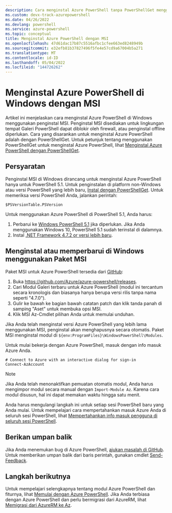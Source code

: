 ```yaml
---
description: Cara menginstal Azure PowerShell tanpa PowerShellGet menggunakan MSI
ms.custom: devx-track-azurepowershell
ms.date: 04/26/2022
ms.devlang: powershell
ms.service: azure-powershell
ms.topic: conceptual
title: Menginstal Azure PowerShell dengan MSI
ms.openlocfilehash: 47d61dac17b87c5516afbc1cfee663ed8248949b
ms.sourcegitcommit: e32efb81b37827496f5fe4e57cd9a67004b5a271
ms.translationtype: MT
ms.contentlocale: id-ID
ms.lasthandoff: 05/04/2022
ms.locfileid: "144726262"
---
```

# <a name="install-azure-powershell-on-windows-with-msi"></a>Menginstal Azure PowerShell di Windows dengan MSI

Artikel ini menjelaskan cara menginstal Azure PowerShell di Windows menggunakan penginstal MSI. Penginstal MSI disediakan untuk lingkungan tempat Galeri PowerShell dapat diblokir oleh firewall, atau penginstal offline diperlukan. Cara yang disarankan untuk menginstal Azure PowerShell adalah dengan PowerShellGet. Untuk petunjuk tentang menggunakan PowerShellGet untuk menginstal Azure PowerShell, lihat [Menginstal Azure PowerShell dengan PowerShellGet](install-az-ps.md).

## <a name="requirements"></a>Persyaratan

Penginstal MSI di Windows dirancang untuk menginstal Azure PowerShell hanya untuk PowerShell 5.1. Untuk penginstalan di platform non-Windows atau versi PowerShell yang lebih baru, [Instal dengan PowerShellGet](install-az-ps.md). Untuk memeriksa versi PowerShell Anda, jalankan perintah:

```powershell-interactive
$PSVersionTable.PSVersion
```

Untuk menggunakan Azure PowerShell di PowerShell 5.1, Anda harus:

1. Perbarui ke [Windows PowerShell 5.1](/powershell/scripting/windows-powershell/install/installing-windows-powershell#upgrading-existing-windows-powershell) jika diperlukan. Jika Anda menggunakan Windows 10, PowerShell 5.1 sudah terinstal di dalamnya.
2. Instal [.NET Framework 4.7.2 or versi lebih baru](/dotnet/framework/install).

## <a name="install-or-update-on-windows-using-the-msi-package"></a>Menginstal atau memperbarui di Windows menggunakan Paket MSI

Paket MSI untuk Azure PowerShell tersedia dari [GitHub](https://github.com/Azure/azure-powershell/releases):

1. Buka https://github.com/Azure/azure-powershell/releases.
1. Cari Modul Galeri terbaru untuk Azure PowerShell (modul ini tercantum secara kronologis dan biasanya hanya berupa versi rilis tanpa nama seperti "4.7.0").
1. Gulir ke bawah ke bagian bawah catatan patch dan klik tanda panah di samping "Aset" untuk membuka opsi MSI.
1. Klik MSI Az-Cmdlet pilihan Anda untuk memulai unduhan.

Jika Anda telah menginstal versi Azure PowerShell yang lebih lama menggunakan MSI, penginstal akan menghapusnya secara otomatis. Paket MSI menginstal modul di `${env:ProgramFiles}\WindowsPowerShell\Modules`.

Untuk mulai bekerja dengan Azure PowerShell, masuk dengan info masuk Azure Anda.

```powershell-interactive
# Connect to Azure with an interactive dialog for sign-in
Connect-AzAccount
```

> [!NOTE]
> Jika Anda telah menonaktifkan pemuatan otomatis modul, Anda harus mengimpor modul secara manual dengan `Import-Module Az`. Karena cara modul disusun, hal ini dapat memakan waktu hingga satu menit.

Anda harus mengulangi langkah ini untuk setiap sesi PowerShell baru yang Anda mulai. Untuk mempelajari cara mempertahankan masuk Azure Anda di seluruh sesi PowerShell, lihat [Mempertahankan info masuk pengguna di seluruh sesi PowerShell](context-persistence.md).

## <a name="provide-feedback"></a>Berikan umpan balik

Jika Anda menemukan bug di Azure PowerShell, [ajukan masalah di GitHub](https://github.com/Azure/azure-powershell/issues). Untuk memberikan umpan balik dari baris perintah, gunakan cmdlet [Send-Feedback](/powershell/module/az.accounts/send-feedback).

## <a name="next-steps"></a>Langkah berikutnya

Untuk mempelajari selengkapnya tentang modul Azure PowerShell dan fiturnya, lihat [Memulai dengan Azure PowerShell](get-started-azureps.md). Jika Anda terbiasa dengan Azure PowerShell dan perlu bermigrasi dari AzureRM, lihat [Memigrasi dari AzureRM ke Az](migrate-from-azurerm-to-az.md).
